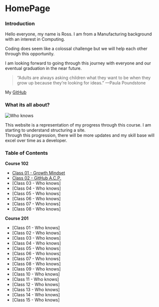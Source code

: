 # HomePage

### Introduction

Hello everyone, my name is Ross. I am from a Manufacturing background with an interest in Computing. 



Coding does seem like a colossal challenge but we will help each other through this opportunity.

I am looking forward to going through this journey with everyone and our eventual graduation in the near future.  

>“Adults are always asking children what they want to be when they grow up because they’re looking for ideas.” 
>—Paula Poundstone

My [GitHub](https://github.com/tsaku56)

### What its all about?

![Who knows](https://i.imgflip.com/3kcba9.jpg?a466272)

This website is a representation of my progress through this course. I am starting to understand structuring a site.  
Through this progression, there will be more updates and my skill base will excel over time as a developer.

### Table of Contents

**Course 102**

- [Class 01 - Growth Mindset](https://tsaku56.github.io/reading-notes/code-102/102class-01) 
- [Class 02 - GitHub A.C.P.](https://tsaku56.github.io/reading-notes/code-102/102class-02)
- [Class 03 - Who knows]
- [Class 04 - Who knows]
- [Class 05 - Who knows]
- [Class 06 - Who knows]
- [Class 07 - Who knows]
- [Class 08 - Who knows]

**Course 201**

- [Class 01 - Who knows]
- [Class 02 - Who knows]
- [Class 03 - Who knows]
- [Class 04 - Who knows]
- [Class 05 - Who knows]
- [Class 06 - Who knows]
- [Class 07 - Who knows]
- [Class 08 - Who knows]
- [Class 09 - Who knows]
- [Class 10 - Who knows]
- [Class 11 - Who knows]
- [Class 12 - Who knows]
- [Class 13 - Who knows]
- [Class 14 - Who knows]
- [Class 15 - Who knows]